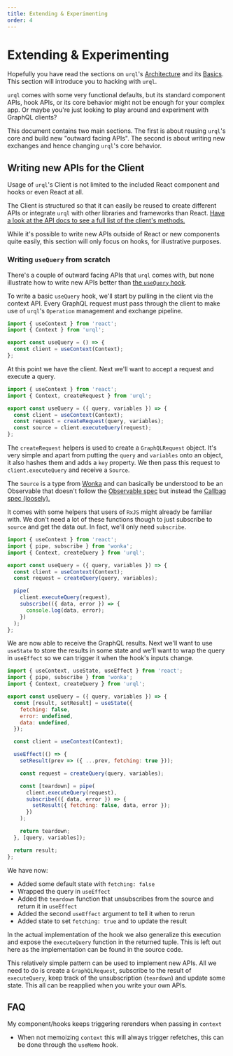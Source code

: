 ```yaml
---
title: Extending & Experimenting
order: 4
---
```


# Extending & Experimenting

Hopefully you have read the sections on `urql`'s [Architecture](https://formidable.com/open-source/urql/docs/architecture)
and its [Basics](https://formidable.com/open-source/urql/docs/basics). This section will introduce you to hacking
with `urql`.

`urql` comes with some very functional defaults, but its standard component APIs,
hook APIs, or its core behavior might not be enough for your complex app. Or
maybe you're just looking to play around and experiment with GraphQL clients?

This document contains two main sections. The first is about reusing `urql`'s
core and build new "outward facing APIs". The second is about writing new
exchanges and hence changing `urql`'s core behavior.

## Writing new APIs for the Client

Usage of `urql`'s Client is not limited to the included React component
and hooks or even React at all.

The Client is structured so that it can easily be reused to create different
APIs or integrate `urql` with other libraries and frameworks than React.
[Have a look at the API docs to see a full list of the client's methods.](https://formidable.com/open-source/urql/docs/api#client-class)

While it's possible to write new APIs outside of React or new components
quite easily, this section will only focus on hooks, for illustrative
purposes.

### Writing `useQuery` from scratch

There's a couple of outward facing APIs that `urql` comes with, but none
illustrate how to write new APIs better than
[the `useQuery` hook](https://github.com/FormidableLabs/urql/blob/master/src/hooks/useQuery.ts).

To write a basic `useQuery` hook, we'll start by pulling in the client via
the context API. Every GraphQL request must pass through the client to make
use of `urql`'s `Operation` management and exchange pipeline.

```js
import { useContext } from 'react';
import { Context } from 'urql';

export const useQuery = () => {
  const client = useContext(Context);
};
```

At this point we have the client. Next we'll want to accept a request
and execute a query.

```js
import { useContext } from 'react';
import { Context, createRequest } from 'urql';

export const useQuery = ({ query, variables }) => {
  const client = useContext(Context);
  const request = createRequest(query, variables);
  const source = client.executeQuery(request);
};
```

The `createRequest` helpers is used to create a `GraphQLRequest` object.
It's very simple and apart from putting the `query` and `variables` onto
an object, it also hashes them and adds a `key` property. We then pass this
request to `client.executeQuery` and receive a `Source`.

The `Source` is a type from [Wonka](https://github.com/kitten/wonka) and
can basically be understood to be an Observable that doesn't follow the
[Observable spec](https://github.com/tc39/proposal-observable) but
instead the [Callbag spec (loosely).](https://github.com/callbag/callbag)

It comes with some helpers that users of `RxJS` might already be
familiar with. We don't need a lot of these functions though
to just subscribe to `source` and get the data out. In fact,
we'll only need `subscribe`.

```js
import { useContext } from 'react';
import { pipe, subscribe } from 'wonka';
import { Context, createQuery } from 'urql';

export const useQuery = ({ query, variables }) => {
  const client = useContext(Context);
  const request = createQuery(query, variables);

  pipe(
    client.executeQuery(request),
    subscribe(({ data, error }) => {
      console.log(data, error);
    })
  );
};
```

We are now able to receive the GraphQL results. Next we'll want to
use `useState` to store the results in some state and we'll want
to wrap the query in `useEffect` so we can trigger it when
the hook's inputs change.

```js
import { useContext, useState, useEffect } from 'react';
import { pipe, subscribe } from 'wonka';
import { Context, createQuery } from 'urql';

export const useQuery = ({ query, variables }) => {
  const [result, setResult] = useState({
    fetching: false,
    error: undefined,
    data: undefined,
  });

  const client = useContext(Context);

  useEffect(() => {
    setResult(prev => ({ ...prev, fetching: true }));

    const request = createQuery(query, variables);

    const [teardown] = pipe(
      client.executeQuery(request),
      subscribe(({ data, error }) => {
        setResult({ fetching: false, data, error });
      })
    );

    return teardown;
  }, [query, variables]);

  return result;
};
```

We have now:

- Added some default state with `fetching: false`
- Wrapped the query in `useEffect`
- Added the `teardown` function that unsubscribes from the source and return it
  in `useEffect`
- Added the second `useEffect` argument to tell it when to rerun
- Added state to set `fetching: true` and to update the result

In the actual implementation of the hook we also generalize this
execution and expose the `executeQuery` function in the returned tuple.
This is left out here as the implementation can be found in the source code.

This relatively simple pattern can be used to implement
new APIs. All we need to do is create a `GraphQLRequest`,
subscribe to the result of `executeQuery`, keep track
of the unsubscription (`teardown`) and update
some state. This all can be reapplied when you write your
own APIs.

## FAQ

My component/hooks keeps triggering rerenders when passing in `context`

- When not memoizing `context` this will always trigger refetches,
  this can be done through the `useMemo` hook.
